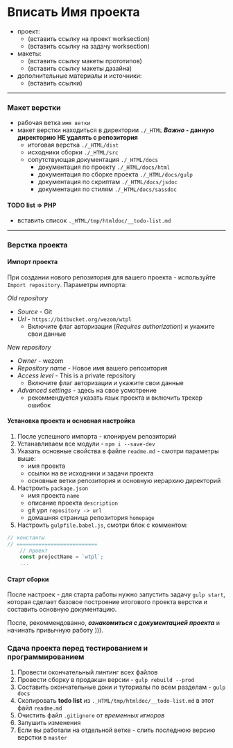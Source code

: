 # Вписать Имя проекта

- проект:
	- (вставить ссылку на проект worksection)
	- (вставить ссылку на задачу worksection)
- макеты:
	- (вставить ссылку макеты прототипов)
	- (вставить ссылку макеты дазайна)
- дополнительные материалы и источники:
	- (вставить ссылки)

------------

### Макет верстки

- рабочая ветка `имя ветки`
- макет верстки находиться в директории `./_HTML` __*Важно* - данную директорию НЕ удалять с репозитория__
	- итоговая верстка `./_HTML/dist`
	- исходники сборки `./_HTML/src`
	- сопутствующая документация `./_HTML/docs`
		- документация по проекту `./_HTML/docs/html`
		- документация по сборке проекта `./_HTML/docs/gulp`
		- документация по скриптам `./_HTML/docs/jsdoc`
		- документация по стилям `./_HTML/docs/sassdoc`


#### TODO list ⇒ PHP

- вставить список `._HTML/tmp/htmldoc/__todo-list.md`

------------

### Верстка проекта

#### Импорт проекта

При создании нового репозитория для вашего проекта - используйте `Import repository`.
Параметры импорта:

*Old repository*

- *Source* - Git
- *Url* - `https://bitbucket.org/wezom/wtpl`
	- Включите флаг авторизации (*Requires authorization*) и укажите свои данные

*New repository*

- *Owner* - wezom
- *Repository name* - Новое имя вашего репозитория
- *Access level* - This is a private repository
	- Включите флаг авторизации и укажите свои данные
- *Advanced settings* - здесь на свое усмотрение
	- рекоммендуется указать язык проекта и включить трекер ошибок

#### Установка проекта и основная настройка

1. После успешного импорта - клонируем репозиторий
1. Устанавливаем все модули - `npm i --save-dev`
1. Указать основные свойства в файле `readme.md` - смотри параметры выше:
	- имя проекта
	- ссылки на ве исходники и задачи проекта
	- основные ветки репозитория и основную иерархию директорий
1. Настроить `package.json`
	- имя проекта `name`
	- описание проекта `description`
	- git урл `repository -> url`
	- домашняя страница репозитория `homepage`
1. Настроить `gulpfile.babel.js`, смотри блок с комментом:
```javascript
// константы
// ==========================
	// проект
	const projectName = `wtpl`;
	...
```

#### Старт сборки

После настроек - для старта работы нужно запустить задачу `gulp start`,
которая сделает базовое построение итогового проекта верстки и составить основную документацию.

После, рекоммендованно, ***ознакомиться с документацией проекта*** и начинать привычную работу ))).

### Сдача проекта перед тестированием и программированием

1. Провести окончательный линтинг всех файлов
1. Провести сборку в продакшн версии - `gulp rebuild --prod`
1. Составить окончательные доки и туториалы по всем разделам - `gulp docs`
1. Скопировать **todo list** из `._HTML/tmp/htmldoc/__todo-list.md` в этот файл `readme.md`
1. Очистить файл `.gitignore` от *временных игноров*
1. Запушить изменения
1. Если вы работали на отдельной ветке - слить последнюю версию верстки в `master`
